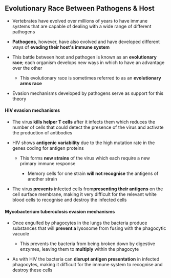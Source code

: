 ## Evolutionary Race Between Pathogens & Host

* Vertebrates have evolved over millions of years to have immune systems that are capable of dealing with a wide range of different pathogens
* **Pathogens**, however, have also evolved and have developed different ways of **evading their host's immune system**
* This battle between host and pathogen is known as an **evolutionary race**; each organism develops new ways in which to have an advantage over the other

  + This evolutionary race is sometimes referred to as an **evolutionary arms race**
* Evasion mechanisms developed by pathogens serve as support for this theory

#### HIV evasion mechanisms

* The virus **kills helper T cells** after it infects them which reduces the number of cells that could detect the presence of the virus and activate the production of antibodies
* HIV shows **antigenic variability** due to the high mutation rate in the genes coding for antigen proteins

  + This forms **new strains** of the virus which each require a new primary immune response

    - Memory cells for one strain **will not recognise** the antigens of another strain
* The virus **prevents** infected cells from**presenting their antigens** on the cell surface membrane, making it very difficult for the relevant white blood cells to recognise and destroy the infected cells

#### Mycobacterium tuberculosis evasion mechanisms

* Once engulfed by phagocytes in the lungs the bacteria produce substances that will **prevent a** lysosome from fusing with the phagocytic vacuole

  + This prevents the bacteria from being broken down by digestive enzymes, leaving them to **multiply** within the phagocyte
* As with HIV the bacteria can **disrupt antigen presentation** in infected phagocytes, making it difficult for the immune system to recognise and destroy these cells